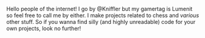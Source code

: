 Hello people of the internet!
I go by @Kniffler but my gamertag is Lumenit so feel free to call me by either.
I make projects related to chess and *various* other stuff. So if you wanna find silly (and highly unreadable) code for your own projects, look no further!

<!---
Kniffler/Kniffler is a ✨ special ✨ repository because its `README.md` (this file) appears on your GitHub profile.
You can click the Preview link to take a look at your changes.
--->
